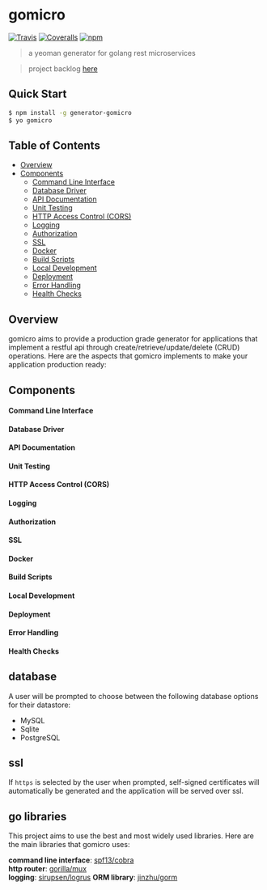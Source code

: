 # gomicro

 [![Travis](https://img.shields.io/travis/petrasphere/gomicro.svg?style=flat-square)](https://travis-ci.org/petrasphere/gomicro) [![Coveralls](https://img.shields.io/coveralls/petrasphere/gomicro.svg?style=flat-square)]()  [![npm](https://img.shields.io/npm/dm/generator-gomicro.svg?style=flat-square)](https://www.npmjs.com/package/generator-gomicro)

> a yeoman generator for golang rest microservices

> project backlog [here](https://github.com/petrasphere/gomicro/projects/1)

## Quick Start

```sh
$ npm install -g generator-gomicro
$ yo gomicro
```

## Table of Contents
* [Overview](#overview)
* [Components](#components)
  * [Command Line Interface](#command-line-interface)
  * [Database Driver](#database-driver)
  * [API Documentation](#api-documentation)
  * [Unit Testing](#unit-testing)
  * [HTTP Access Control (CORS)](#http-access-control-cors)
  * [Logging](#logging)
  * [Authorization](#authorization)
  * [SSL](#ssl)
  * [Docker](#docker)
  * [Build Scripts](#build-scripts)
  * [Local Development](#local-development)
  * [Deployment](#deployment)
  * [Error Handling](#error-handling)
  * [Health Checks](#health-checks)

## Overview

gomicro aims to provide a production grade generator for applications that implement a restful api through create/retrieve/update/delete (CRUD) operations. Here are the aspects that gomicro implements to make your application production ready:

## Components

#### Command Line Interface
#### Database Driver
#### API Documentation
#### Unit Testing
#### HTTP Access Control (CORS)
#### Logging
#### Authorization
#### SSL
#### Docker
#### Build Scripts
#### Local Development
#### Deployment
#### Error Handling
#### Health Checks

## database
A user will be prompted to choose between the following database options for their datastore:
* MySQL
* Sqlite
* PostgreSQL

## ssl
If `https` is selected by the user when prompted, self-signed certificates will automatically be generated and the application will be served over ssl.

## go libraries
This project aims to use the best and most widely used libraries. Here are the main libraries that gomicro uses:

**command line interface**: [spf13/cobra](https://github.com/spf13/cobra)  
**http router**: [gorilla/mux](https://github.com/gorilla/mux)  
**logging**: [sirupsen/logrus](https://github.com/sirupsen/logrus)
**ORM library**: [jinzhu/gorm](https://github.com/jinzhu/gorm)  
